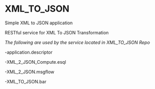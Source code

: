 # XML_TO_JSON
Simple XML to JSON application

RESTful service for XML To JSON Transformation 

*The following are used by the service located in XML_TO_JSON Repo*

  -application.descriptor

  -XML_2_JSON_Compute.esql

  -XML_2_JSON.msgflow

  -XML_TO_JSON.bar
